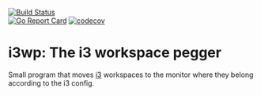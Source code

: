 [![Build Status](https://travis-ci.org/mdirkse/i3wp.svg?branch=master)](https://travis-ci.org/mdirkse/i3wp)\
[![Go Report Card](https://goreportcard.com/badge/github.com/mdirkse/i3wp)](https://goreportcard.com/report/github.com/mdirkse/i3wp)
[![codecov](https://codecov.io/gh/mdirkse/i3wp/branch/master/graph/badge.svg)](https://codecov.io/gh/mdirkse/i3wp)

# i3wp: The i3 workspace pegger
Small program that moves [i3](https://i3wm.org) workspaces to the monitor where they belong according to the i3 config.
